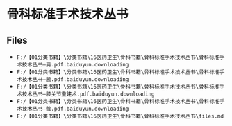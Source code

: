 # 骨科标准手术技术丛书

## Files

- `F:/【01分类书籍】\分类书籍\16医药卫生\骨科书籍\骨科标准手术技术丛书\骨科标准手术技术丛书—肩.pdf.baiduyun.downloading`
- `F:/【01分类书籍】\分类书籍\16医药卫生\骨科书籍\骨科标准手术技术丛书\骨科标准手术技术丛书—腕.pdf.baiduyun.downloading`
- `F:/【01分类书籍】\分类书籍\16医药卫生\骨科书籍\骨科标准手术技术丛书\骨科标准手术技术丛书—膝关节重建术.pdf.baiduyun.downloading`
- `F:/【01分类书籍】\分类书籍\16医药卫生\骨科书籍\骨科标准手术技术丛书\骨科标准手术技术丛书—髋.pdf.baiduyun.downloading`
- `F:/【01分类书籍】\分类书籍\16医药卫生\骨科书籍\骨科标准手术技术丛书\files.md`
